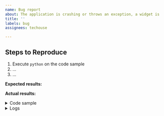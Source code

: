 ```yaml
---
name: Bug report
about: The application is crashing or throws an exception, a widget is buggy, or something looks wrong.
title: ''
labels: bug
assignees: techouse

---
```


<!--
    Since this is a port of qs please check the original repository for any open issues
    https://github.com/ljharb/qs/issues that might be relevant to this one. If you find
    an issue that is relevant, please link it in the issue description.
-->

## Steps to Reproduce

<!-- Please include full steps to reproduce so that we can reproduce the problem. -->

1. Execute `python` on the code sample <!-- (see "Code sample" section below) -->
2. ... <!-- describe steps to demonstrate bug -->
3. ... <!-- for example "Tap on X and see a crash" -->

**Expected results:** <!-- what did you want to see? -->

**Actual results:** <!-- what did you see? -->

<details>
<summary>Code sample</summary>

<!--
      Please create a minimal reproducible sample that shows the problem
      and attach it below between the lines with the backticks.

      Without this we will unlikely be able to progress on the issue, and because of that
      we regretfully will have to close it.
-->

```python
```

</details>

<details>
  <summary>Logs</summary>

<!--
      Run your application with `python` and attach all the
      log output below between the lines with the backticks. If there is an
      exception, please see if the error message includes enough information
      to explain how to solve the issue.
-->

```
```

<!--
     Run `tox -e linters` and attach any output of that command below.
     If there are any analysis errors, try resolving them before filing this issue.
-->

```
```

<!-- Finally, paste the output of running `python --version` here. -->

```
```

</details>
